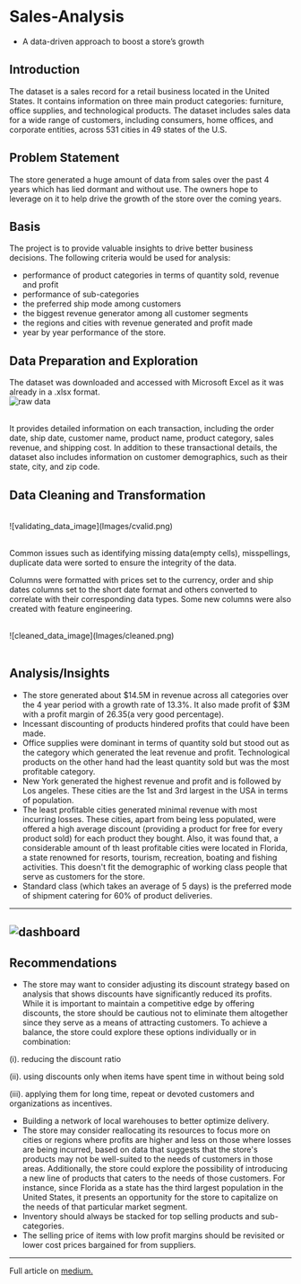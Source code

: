 # Sales-Analysis
* A data-driven approach to boost a store’s growth

## Introduction
The dataset is a sales record for a retail business located in the United States. It contains information on three main product categories: furniture, office supplies, and technological products. The dataset includes sales data for a wide range of customers, including consumers, home offices, and corporate entities, across 531 cities in 49 states of the U.S.

## Problem Statement 
The store generated a huge amount of data from sales over the past 4 years which has lied dormant and without use. The owners hope to leverage on it to help drive the growth of the store over the coming years.

## Basis
The project is to provide valuable insights to drive better business decisions. The following criteria would be used for analysis:

* performance of product categories in terms of quantity sold, revenue and profit
* performance of sub-categories
* the preferred ship mode among customers
* the biggest revenue generator among all customer segments
* the regions and cities with revenue generated and profit made
* year by year performance of the store.

## Data Preparation and Exploration
The dataset was downloaded and accessed with Microsoft Excel as it was already in a .xlsx format. 
<br/>
![raw data](Images/craw.png)
<br/>
<br/>

It provides detailed information on each transaction, including the order date, ship date, customer name, product name, product category, sales revenue, and shipping cost. In addition to these transactional details, the dataset also includes information on customer demographics, such as their state, city, and zip code.

## Data Cleaning and Transformation
<br/>
![validating_data_image](Images/cvalid.png)
<br/>
<br/>

Common issues such as identifying missing data(empty cells), misspellings, duplicate data were sorted to ensure the integrity of the data.

Columns were formatted with prices set to the currency, order and ship dates columns set to the short date format and others converted to correlate with their corresponding data types. Some new columns were also created with feature engineering.

<br/>
![cleaned_data_image](Images/cleaned.png)
<br/>
<br/>

## Analysis/Insights
* The store generated about $14.5M in revenue across all categories over the 4 year period with a growth rate of 13.3%. It also made profit of $3M with a profit margin of 26.35(a very good percentage).
* Incessant discounting of products hindered profits that could have been made.
* Office supplies were dominant in terms of quantity sold but stood out as the category which generated the leat revenue and profit. Technological products on the other hand had the least quantity sold but was the most profitable category.
* New York generated the highest revenue and profit and is followed by Los angeles. These cities are the 1st and 3rd largest in the USA in terms of population. 
* The least profitable cities generated minimal revenue with most incurring losses. These cities, apart from being less populated, were offered a high average discount (providing a product for free for every product sold) for each product they bought. Also, it was found that, a considerable amount of th least profitable cities were located in Florida, a state renowned for resorts, tourism, recreation, boating and fishing activities. This doesn't fit the demographic of working class people that serve as customers for the store.
* Standard class (which takes an average of 5 days) is the preferred mode of shipment catering for 60% of product deliveries.
---
![dashboard](Images/dashboard.jpg)
---

## Recommendations

* The store may want to consider adjusting its discount strategy based on analysis that shows discounts have significantly reduced its profits. While it is important to maintain a competitive edge by offering discounts, the store should be cautious not to eliminate them altogether since they serve as a means of attracting customers. To achieve a balance, the store could explore these options individually or in combination:

(i). reducing the discount ratio

(ii). using discounts only when items have spent time in without being sold

(iii). applying them for long time, repeat or devoted customers and organizations as incentives.
* Building a network of local warehouses to better optimize delivery.
* The store may consider reallocating its resources to focus more on cities or regions where profits are higher and less on those where losses are being incurred, based on data that suggests that the store's products may not be well-suited to the needs of customers in those areas. Additionally, the store could explore the possibility of introducing a new line of products that caters to the needs of those customers. For instance, since Florida as a state has the third largest population in the United States, it presents an opportunity for the store to capitalize on the needs of that particular market segment.
* Inventory should always be stacked for top selling products and sub-categories.
* The selling price of items with low profit margins should be revisited or lower cost prices bargained for from suppliers.
---
Full article on [medium.](https://medium.com/@seyi_/project-1-sales-analysis-using-excel-4f6c2629e31)

